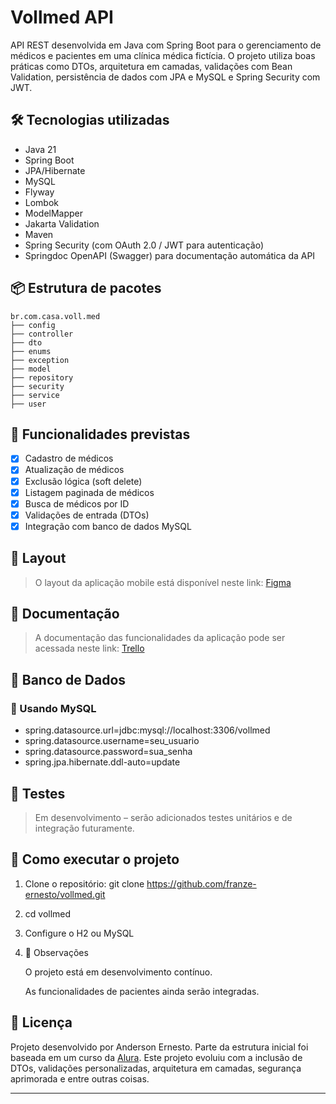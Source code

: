 # Vollmed API
API REST desenvolvida em Java com Spring Boot para o gerenciamento de médicos e pacientes em uma clínica médica fictícia. O projeto utiliza boas práticas como DTOs, arquitetura em camadas, validações com Bean Validation, persistência de dados com JPA e MySQL e Spring Security com JWT.

## 🛠 Tecnologias utilizadas
- Java 21
- Spring Boot
- JPA/Hibernate
- MySQL
- Flyway  
- Lombok
- ModelMapper
- Jakarta Validation
- Maven
- Spring Security (com OAuth 2.0 / JWT para autenticação)
- Springdoc OpenAPI (Swagger) para documentação automática da API

## 📦 Estrutura de pacotes
```
br.com.casa.voll.med
├── config 
├── controller 
├── dto
├── enums
├── exception 
├── model 
├── repository
├── security
├── service
├── user
```

## 🔄 Funcionalidades previstas
- [x] Cadastro de médicos
- [x] Atualização de médicos
- [x] Exclusão lógica (soft delete)
- [x] Listagem paginada de médicos
- [x] Busca de médicos por ID
- [x] Validações de entrada (DTOs)
- [x] Integração com banco de dados MySQL

## 🎨 Layout
> O layout da aplicação mobile está disponível neste link: [Figma](https://www.figma.com/design/N4CgpJqsg7gjbKuDmra3EV/Voll.med?node-id=2-1007&p=f)


## 📄 Documentação
> A documentação das funcionalidades da aplicação pode ser acessada neste link: [Trello](https://trello.com/b/O0lGCsKb/api-voll-med)


## 💾 Banco de Dados
### 🔁 Usando MySQL

- spring.datasource.url=jdbc:mysql://localhost:3306/vollmed
- spring.datasource.username=seu_usuario
- spring.datasource.password=sua_senha
- spring.jpa.hibernate.ddl-auto=update

## 🧪 Testes
> Em desenvolvimento – serão adicionados testes unitários e de integração futuramente.

## 🚀 Como executar o projeto
1. Clone o repositório:
git clone https://github.com/franze-ernesto/vollmed.git

2. cd vollmed

3. Configure o H2 ou MySQL

4. 📌 Observações

    O projeto está em desenvolvimento contínuo.

    As funcionalidades de pacientes ainda serão integradas.

## 📝 Licença
Projeto desenvolvido por Anderson Ernesto. Parte da estrutura inicial foi baseada em um curso da [Alura](http://alura.com.br). Este projeto evoluiu com a inclusão de DTOs, validações personalizadas, arquitetura em camadas, segurança aprimorada e entre outras coisas.


---



